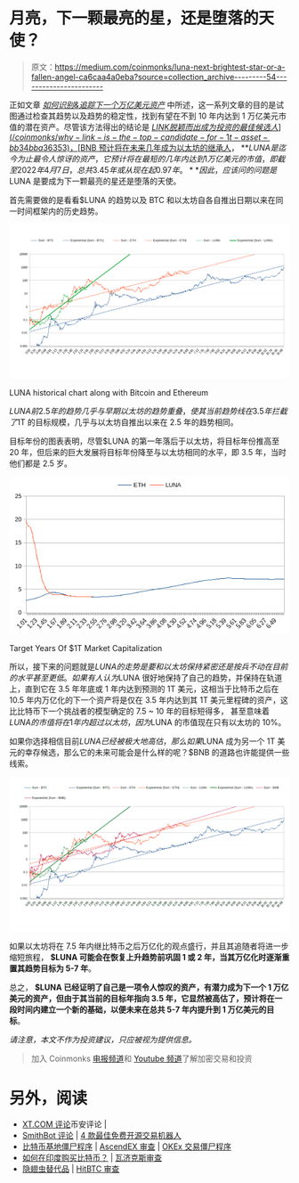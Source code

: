 # 月亮，下一颗最亮的星，还是堕落的天使？

> 原文：<https://medium.com/coinmonks/luna-next-brightest-star-or-a-fallen-angel-ca6caa4a0eba?source=collection_archive---------54----------------------->

正如文章 [*如何识别&追踪下一个万亿美元资产*](https://link.medium.com/pzqDjF5hGob) 中所述，这一系列文章的目的是试图通过检查其趋势以及趋势的稳定性，找到有望在不到 10 年内达到 1 万亿美元市值的潜在资产。尽管该方法得出的结论是 [$LINK 脱颖而出成为投资的最佳候选人](/coinmonks/why-link-is-the-top-candidate-for-1t-asset-bb34bba36353)， [$BNB 预计将在未来几年成为以太坊的继承人](https://link.medium.com/F8yhKquFPob)， **$LUNA 是迄今为止最令人惊讶的资产，它预计将在最短的几年内达到 1 万亿美元的市值，即截至 2022 年 4 月 7 日，总共 3.45 年或从现在起 0.97 年。**因此，应该问的问题是$LUNA 是要成为下一颗最亮的星还是堕落的天使。

首先需要做的是看看$LUNA 的趋势以及 BTC 和以太坊自各自推出日期以来在同一时间框架内的历史趋势。

![](img/5ef7187333affef1d2c72a908e9d50b7.png)

LUNA historical chart along with Bitcoin and Ethereum

$LUNA 前 2.5 年的趋势几乎与早期以太坊的趋势重叠，使其当前趋势线在 3.5 年拦截了$1T 的目标规模，几乎与以太坊自推出以来在 2.5 年的趋势相同。

目标年份的图表表明，尽管$LUNA 的第一年落后于以太坊，将目标年份推高至 20 年，但后来的巨大发展将目标年份降至与以太坊相同的水平，即 3.5 年，当时他们都是 2.5 岁。

![](img/9699570183f58b1f031aa78f4d145c60.png)

Target Years Of $1T Market Capitalization

所以，接下来的问题就是$LUNA 的走势是要和以太坊保持紧密还是按兵不动在目前的水平甚至更低。如果有人认为$LUNA 很好地保持了自己的趋势，并保持在轨道上，直到它在 3.5 年年底或 1 年内达到预测的 1T 美元，这相当于比特币之后在 10.5 年内万亿化的下一个资产将是仅在 3.5 年内达到其 1T 美元里程碑的资产，这比比特币下一个挑战者的模型确定的 7.5 ~ 10 年的目标短得多， 甚至意味着$LUNA 的市值将在 1 年内超过以太坊，因为$LUNA 的市值现在只有以太坊的 10%。

如果你选择相信目前$LUNA 已经被极大地高估，那么如果$LUNA 成为另一个 1T 美元的幸存候选，那么它的未来可能会是什么样的呢？$BNB 的道路也许能提供一些线索。

![](img/8710849f669e8cb05a6dcf1362e027bb.png)

如果以太坊将在 7.5 年内继比特币之后万亿化的观点盛行，并且其追随者将进一步缩短旅程， **$LUNA 可能会在恢复上升趋势前巩固 1 或 2 年，当其万亿化时逐渐重置其趋势目标为 5-7 年**。

总之， **$LUNA 已经证明了自己是一项令人惊叹的资产，有潜力成为下一个 1 万亿美元的资产，但由于其当前的目标年指向 3.5 年，它显然被高估了，预计将在一段时间内建立一个新的基础，以便未来在总共 5-7 年内提升到 1 万亿美元的目标**。

*请注意，本文不作为投资建议，只应被视为提供信息。*

> 加入 Coinmonks [电报频道](https://t.me/coincodecap)和 [Youtube 频道](https://www.youtube.com/c/coinmonks/videos)了解加密交易和投资

# 另外，阅读

*   [XT.COM 评论](https://coincodecap.com/profittradingapp-for-binance)币安评论 |
*   [SmithBot 评论](https://coincodecap.com/smithbot-review) | [4 款最佳免费开源交易机器人](https://coincodecap.com/free-open-source-trading-bots)
*   [比特币基地僵尸程序](/coinmonks/coinbase-bots-ac6359e897f3) | [AscendEX 审查](/coinmonks/ascendex-review-53e829cf75fa) | [OKEx 交易僵尸程序](/coinmonks/okex-trading-bots-234920f61e60)
*   [如何在印度购买比特币？](/coinmonks/buy-bitcoin-in-india-feb50ddfef94) | [瓦济克斯审查](/coinmonks/wazirx-review-5c811b074f5b)
*   [隐翅虫替代品](/coinmonks/cryptohopper-alternatives-d67287b16d27) | [HitBTC 审查](/coinmonks/hitbtc-review-c5143c5d53c2)